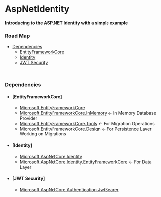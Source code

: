# AspNetIdentity
**Introducing to the ASP.NET Identity with a simple example**

### Road Map
- [Dependencies](#dependencies)
  - [EntityFrameworkCore](#entityframeworkcore)
  - [Identity](#identity)
  - [JWT Security](#jwt-security)

<br>

### Dependencies
- #### [EntityFrameworkCore]
  - [Microsoft.EntityFrameworkCore](https://www.nuget.org/packages/Microsoft.EntityFrameworkCore)
  - [Microsoft.EntityFrameworkCore.InMemory](https://www.nuget.org/packages/Microsoft.EntityFrameworkCore.InMemory) <- In Memory Database Provider
  - [Microsoft.EntityFrameworkCore.Tools](https://www.nuget.org/packages/Microsoft.EntityFrameworkCore.Tools) <- For Migration Operations
  - [Microsoft.EntityFrameworkCore.Design](https://www.nuget.org/packages/Microsoft.EntityFrameworkCore.Design) <- For Persistence Layer Working on Migrations
- #### [Identity]
  - [Microsoft.AspNetCore.Identity](https://www.nuget.org/packages/Microsoft.AspNetCore.Identity)
  - [Microsoft.AspNetCore.Identity.EntityFrameworkCore](https://www.nuget.org/packages/Microsoft.AspNetCore.Identity.EntityFrameworkCore) <- For Data Layer
- #### [JWT Security]
  - [Microsoft.AspNetCore.Authentication.JwtBearer](https://www.nuget.org/packages/Microsoft.AspNetCore.Authentication.JwtBearer)
